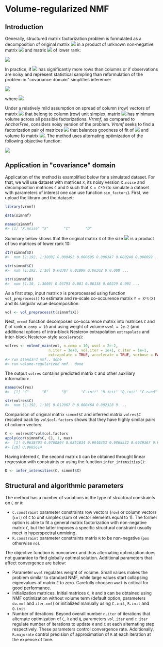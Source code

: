# Volume-regularized NMF

## Introduction  
  
  Generally, structured matrix factorization problem is formulated as a decomposition of original matrix <img src="https://render.githubusercontent.com/render/math?math=X"> in a product of unknown non-negative matrix <img src="https://render.githubusercontent.com/render/math?math=C"> and matrix <img src="https://render.githubusercontent.com/render/math?math=D"> of lower rank: 
  
<img src="https://render.githubusercontent.com/render/math?math=X = C \cdot D">

  In practice, if <img src="https://render.githubusercontent.com/render/math?math=X"> has significantly more rows than columns or if observations are noisy and represent statistical sampling than reformulation of the problem in "covariance domain" simplifies inference:
  
<img src="https://render.githubusercontent.com/render/math?math=Y = C \cdot E \cdot C^{T},">

where <img src="https://render.githubusercontent.com/render/math?math=Y = X \cdot X^{T}, E = D \cdot D^{T}.">
  
  Under a relatively mild assumption on spread of column (row) vectors of matrix <img src="https://render.githubusercontent.com/render/math?math=C"> that belong to column (row) unit simplex, matrix <img src="https://render.githubusercontent.com/render/math?math=E"> has minimum volume across all possible factorizations. _Vrnmf_, as compared to _AnchorFree_, considers noisy version of the problem. _Vrnmf_ seeks to find a factorization pair of matrices <img src="https://render.githubusercontent.com/render/math?math=(C,E)"> that balances goodness of fit of <img src="https://render.githubusercontent.com/render/math?math=\|Y-C \cdot E \cdot C^{T}\|_{F}^{2}"> and volume fo matrix <img src="https://render.githubusercontent.com/render/math?math=E">. The method uses alternating optimization of the following objective function:
  
<img src="https://render.githubusercontent.com/render/math?math=\|Y-C \cdot E \cdot C^{T}\|_{F}^{2} %2B \lambda \cdot Volume(E).">

## Application in "covariance" domain

Application of the method is examplified below for a simulated dataset. For that, we will use dataset with matrices `X`, its noisy version `X.noise` and decomposition matrices `C` and `D` such that `X = C*D` (to simulate a dataset with parameters of interest one can use function `sim_factors`). First, we upload the library and the dataset:
  
  
  ```r
  library(vrnmf)
  
  data(simnmf)
  
  names(simnmf)
  #> [1] "X.noise" "X"       "C"       "D"
  ```

Summary below shows that the original matrix `X` of the size <img src="https://render.githubusercontent.com/render/math?math=192 \cdot 3000"> is a product of two matrices of lower rank 10:
  
  
  ```r
  str(simnmf$X)
  #>  num [1:192, 1:3000] 0.000493 0.000695 0.000347 0.000248 0.000699 ...
  
  str(simnmf$C)
  #>  num [1:192, 1:10] 0.00387 0.01099 0.00302 0 0.008 ...
  
  str(simnmf$D)
  #>  num [1:10, 1:3000] 0.03793 0.001 0.00138 0.00229 0.001 ...
  ```

As a first step, input matrix `X` is preprocessed using function `vol_preprocess()` to estimate and re-scale co-occurence matrix `Y = X*t(X)` and its singular value decomposition:
  
  
  ```r
  vol <- vol_preprocess(t(simnmf$X))
  ```

Next, `vrnmf` function decomposes co-occurence matrix into matrices `C` and `E` of rank `n.comp = 10` and using weight of volume `wvol = 2e-2` (and additional options of intra-block Nesterov extrapolation `extrapolate` and inter-block Nesterov-style `accelerate`):
  
  
  ```r
  volres <- volnmf_main(vol, n.comp = 10, wvol = 2e-2, 
                      n.iter = 3e+3, vol.iter = 1e+1, c.iter = 1e+1, 
                      extrapolate = TRUE, accelerate = TRUE, verbose = FALSE)
  #> run standard nmf.. done
  #> run volume-regularized nmf.. done
  ```

The output `volres` contains predicted matrix `C` and other auxiliary information:

```r
names(volres)
#>  [1] "C"      "R"      "Q"      "C.init" "R.init" "Q.init" "C.rand" "R.rand" "Q.rand" "rec"

str(volres$C)
#>  num [1:192, 1:10] 0.012967 0 0.000464 0.002328 0 ...
```

Comparison of original matrix `simnmf$C` and inferred matrix `volres$C` rescaled back by `vol$col.factors` shows that they have highly similar pairs of column vectors:
  
  
  ```r
  C <- volres$C*vol$col.factors
  apply(cor(simnmf$C, C), 1, max)
  #>  [1] 0.9638703 0.9760804 0.9851034 0.9940353 0.9865532 0.9939367 0.9970672 0.9696916 0.9928067
  #> [10] 0.9885614
  ```

Having inferred `C`, the second matrix `D` can be obtained throught linear regression with constraints or using the function `infer_intensities()`:
  
  
  ```r
  D <- infer_intensities(C, simnmf$X)
  ```

## Structural and algorithmic parameters

The method has a number of variations in the type of structural constraints on `C` or `R`:
* `C.constraint` parameter constraints row vectors (`row`) or column vectors (`col`) of `C` to unit simplex (sum of vector elements equal to 1). The former option is able to fit a general matrix factorization with non-negative matrix `C`, but the latter imposes a specific structural constraint usually meet in hyperspectral unmixing.
* `R.constraint` parameter constraints matrix `R` to be non-negative (`pos` otherwise `no`). 

The objective function is nonconvex and thus alternating optimization does not guarantee to find globally optimal solution. Additional parameters that affect convergence are below:

* Parameter `wvol` regulates weight of volume.  Small values makes the problem similar to standard NMF, while large values start collapsing eigenvalues of matrix `E` to zero. Carefully choosen `wvol` is critical for good performance.
* Initialization matrices. Initial matrices `C`, `R` and `Q` can be obtained using NMF optimization without volume term  (default option, parameters `do.nmf` and `iter.nmf`) or initialized manually using `C.init`, `R.init` and `Q.init`. 
* Number of iterations. Beyond overall number `n.iter` of iterations that alternate optimization of `C`, `R` and `Q`, parameters `vol.iter` and `c.iter` regulate number of iterations to update `R` and `C` at each alternating step respectively. These parameters control convergence rate. Additionally, `R.majorate` control precision of approximation of `R` at each iteration at the expense of time.

